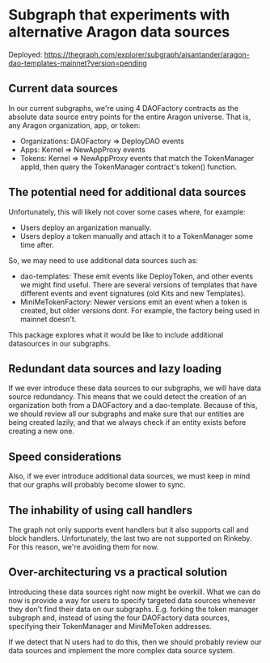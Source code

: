 # Subgraph that experiments with alternative Aragon data sources

Deployed: https://thegraph.com/explorer/subgraph/ajsantander/aragon-dao-templates-mainnet?version=pending

## Current data sources

In our current subgraphs, we're using 4 DAOFactory contracts as the absolute data source entry points for the entire Aragon universe. That is, any Aragon organization, app, or token:

* Organizations: DAOFactory => DeployDAO events
* Apps: Kernel => NewAppProxy events
* Tokens: Kernel => NewAppProxy events that match the TokenManager appId, then query the TokenManager contract's token() function.

## The potential need for additional data sources

Unfortunately, this will likely not cover some cases where, for example:

* Users deploy an arganization manually.
* Users deploy a token manually and attach it to a TokenManager some time after.

So, we may need to use additional data sources such as:

* dao-templates: These emit events like DeployToken, and other events we might find useful. There are several versions of templates that have different events and event signatures (old Kits and new Templates).
* MiniMeTokenFactory: Newer versions emit an event when a token is created, but older versions dont. For example, the factory being used in mainnet doesn't.

This package explores what it would be like to include additional datasources in our subgraphs.

## Redundant data sources and lazy loading

If we ever introduce these data sources to our subgraphs, we will have data source redundancy. This means that we could detect the creation of an organization both from a DAOFactory and a dao-template. Because of this, we should review all our subgraphs and make sure that our entities are being created lazily, and that we always check if an entity exists before creating a new one.

## Speed considerations

Also, if we ever introduce additional data sources, we must keep in mind that our graphs will probably become slower to sync.

## The inhability of using call handlers

The graph not only supports event handlers but it also supports call and block handlers. Unfortunately, the last two are not supported on Rinkeby. For this reason, we're avoiding them for now.

## Over-architecturing vs a practical solution

Introducing these data sources right now might be overkill. What we can do now is provide a way for users to specify targeted data sources whenever they don't find their data on our subgraphs. E.g. forking the token manager subgraph and, instead of using the four DAOFactory data sources, specifying their TokenManager and MiniMeToken addresses.

If we detect that N users had to do this, then we should probably review our data sources and implement the more complex data source system.